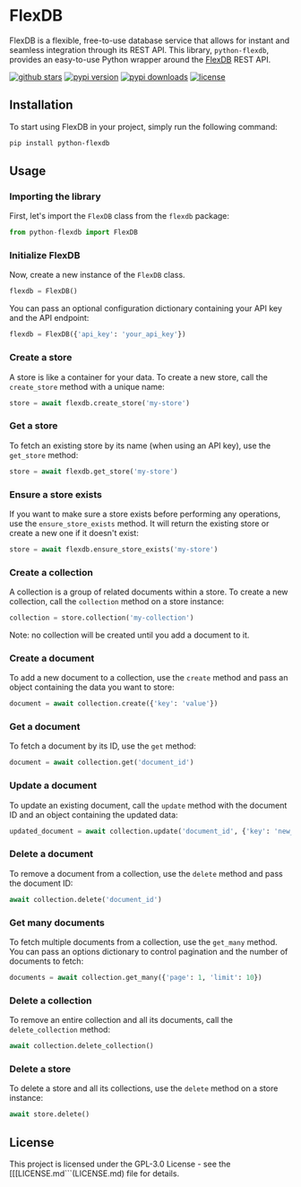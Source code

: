 # FlexDB

FlexDB is a flexible, free-to-use database service that allows for instant and seamless integration through its REST API. This library, `python-flexdb`, provides an easy-to-use Python wrapper around the [FlexDB](https://flexdb.co) REST API.

[![github stars](https://img.shields.io/github/stars/flexdb/py-flexdb)](https://github.com/flexdb/py-flexdb) [![pypi version](https://img.shields.io/pypi/v/flexdb)](https://pypi.org/project/flexdb) [![pypi downloads](https://img.shields.io/pypi/dm/flexdb)](https://pypi.org/project/flexdb) [![license](https://img.shields.io/pypi/l/flexdb)](LICENSE.md)

## Installation

To start using FlexDB in your project, simply run the following command:

```bash
pip install python-flexdb
```

## Usage

### Importing the library

First, let's import the `FlexDB` class from the `flexdb` package:

```python
from python-flexdb import FlexDB
```

### Initialize FlexDB

Now, create a new instance of the `FlexDB` class.

```python
flexdb = FlexDB()
```

You can pass an optional configuration dictionary containing your API key and the API endpoint:

```python
flexdb = FlexDB({'api_key': 'your_api_key'})
```

### Create a store

A store is like a container for your data. To create a new store, call the `create_store` method with a unique name:

```python
store = await flexdb.create_store('my-store')
```

### Get a store

To fetch an existing store by its name (when using an API key), use the `get_store` method:

```python
store = await flexdb.get_store('my-store')
```

### Ensure a store exists

If you want to make sure a store exists before performing any operations, use the `ensure_store_exists` method. It will return the existing store or create a new one if it doesn't exist:

```python
store = await flexdb.ensure_store_exists('my-store')
```

### Create a collection

A collection is a group of related documents within a store. To create a new collection, call the `collection` method on a store instance:

```python
collection = store.collection('my-collection')
```

Note: no collection will be created until you add a document to it.

### Create a document

To add a new document to a collection, use the `create` method and pass an object containing the data you want to store:

```python
document = await collection.create({'key': 'value'})
```

### Get a document

To fetch a document by its ID, use the `get` method:

```python
document = await collection.get('document_id')
```

### Update a document

To update an existing document, call the `update` method with the document ID and an object containing the updated data:

```python
updated_document = await collection.update('document_id', {'key': 'new_value'})
```

### Delete a document

To remove a document from a collection, use the `delete` method and pass the document ID:

```python
await collection.delete('document_id')
```

### Get many documents

To fetch multiple documents from a collection, use the `get_many` method. You can pass an options dictionary to control pagination and the number of documents to fetch:

```python
documents = await collection.get_many({'page': 1, 'limit': 10})
```

### Delete a collection

To remove an entire collection and all its documents, call the `delete_collection` method:

```python
await collection.delete_collection()
```

### Delete a store

To delete a store and all its collections, use the `delete` method on a store instance:

```python
await store.delete()
```

## License

This project is licensed under the GPL-3.0 License - see the [[[LICENSE.md```(LICENSE.md) file for details.
